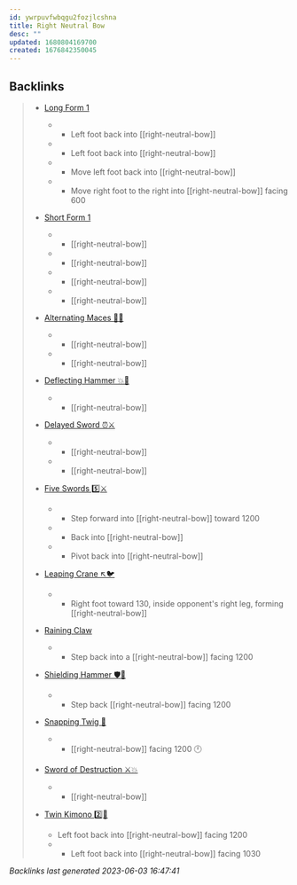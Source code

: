 ```yaml
---
id: ywrpuvfwbqgu2fozjlcshna
title: Right Neutral Bow
desc: ""
updated: 1680804169700
created: 1676842350045
---
```


## Backlinks

> - [Long Form 1](..\forms\long-form-1.md)
>   - - Left foot back into [[right-neutral-bow]]
>   - - Left foot back into [[right-neutral-bow]]
>   - - Move left foot back into [[right-neutral-bow]]
>   - - Move right foot to the right into [[right-neutral-bow]] facing 600
>    
> - [Short Form 1](..\forms\short-form-1.md)
>   - - [[right-neutral-bow]]
>   - - [[right-neutral-bow]]
>   - - [[right-neutral-bow]]
>   - - [[right-neutral-bow]]
>    
> - [Alternating Maces 🔄✊](..\techniques\alternating-maces.md)
>   - - [[right-neutral-bow]]
>   - - [[right-neutral-bow]]
>    
> - [Deflecting Hammer 💥🔨](..\techniques\deflecting-hammer.md)
>   - - [[right-neutral-bow]]
>    
> - [Delayed Sword ⏰⚔️](..\techniques\delayed-sword.md)
>   - - [[right-neutral-bow]]
>   - - [[right-neutral-bow]]
>    
> - [Five Swords 5️⃣⚔️](..\techniques\five-swords.md)
>   - - Step forward into [[right-neutral-bow]] toward 1200
>   - - Back into [[right-neutral-bow]]
>   - - Pivot back into [[right-neutral-bow]]
>    
> - [Leaping Crane ↖️🐦](..\techniques\leaping-crane.md)
>   - - Right foot toward 130, inside opponent's right leg, forming [[right-neutral-bow]]
>    
> - [Raining Claw](..\techniques\raining-claw.md)
>   - - Step back into a [[right-neutral-bow]] facing 1200
>    
> - [Shielding Hammer 🛡️🔨](..\techniques\shielding-hammer.md)
>   - - Step back [[right-neutral-bow]] facing 1200
>    
> - [Snapping Twig 🌳](..\techniques\snapping-twig.md)
>   - - [[right-neutral-bow]] facing 1200 🕛
>    
> - [Sword of Destruction ⚔️💥](..\techniques\sword-of-destruction.md)
>   - - [[right-neutral-bow]]
>    
> - [Twin Kimono 2️⃣👘](..\techniques\twin-kimono.md)
>   - Left foot back into [[right-neutral-bow]] facing 1200
>   - - Left foot back into [[right-neutral-bow]] facing 1030

_Backlinks last generated 2023-06-03 16:47:41_
